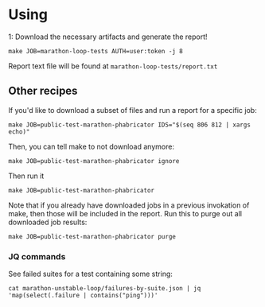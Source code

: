 # Using

1: Download the necessary artifacts and generate the report!

```
make JOB=marathon-loop-tests AUTH=user:token -j 8
```

Report text file will be found at `marathon-loop-tests/report.txt`

## Other recipes

If you'd like to download a subset of files and run a report for a specific job:

```
make JOB=public-test-marathon-phabricator IDS="$(seq 806 812 | xargs echo)"
```

Then, you can tell make to not download anymore:

```
make JOB=public-test-marathon-phabricator ignore
```

Then run it

```
make JOB=public-test-marathon-phabricator
```

Note that if you already have downloaded jobs in a previous invokation of make, then those will be included in the report. Run this to purge out all downloaded job results:

```
make JOB=public-test-marathon-phabricator purge
```

### JQ commands

See failed suites for a test containing some string:

```
cat marathon-unstable-loop/failures-by-suite.json | jq 'map(select(.failure | contains("ping")))'
```
